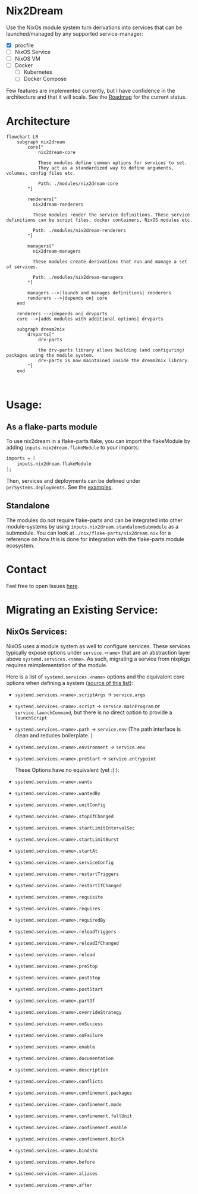 # Nix2Dream

Use the NixOs module system turn derivations into services that can be launched/managed by any supported service-manager:

- [x] procfile
- [ ] NixOS Service
- [ ] NixOS VM 
- [ ] Docker
  - [ ] Kubernetes
  - [ ] Docker Compose

Few features are implemented currently, but I have confidence in the architecture and that it will scale. See the [Roadmap](https://github.com/DrRuhe/nix2dream/issues/1) for the current status.

# Architecture
```mermaid
flowchart LR
    subgraph nix2dream
        core["
            nix2dream-core 
            
            These modules define common options for services to set. 
            They act as a standardized way to define arguments, volumes, config files etc. 
            
            Path: ./modules/nix2dream-core
        "]
        
        renderers["
          nix2dream-renderers
          
          These modules render the service definitions. These service definitions can be script files, docker containers, NixOS modules etc.
          
          Path: ./modules/nix2dream-renderers
        "]

        managers["
          nix2dream-managers
          
          These modules create derivations that run and manage a set of services.
          
          Path: ./modules/nix2dream-managers
        "]
        
        managers -->|launch and manages definitions| renderers
        renderers -->|depends on| core
    end

    renderers -->|depends on| drvparts
    core -->|adds modules with additional options| drvparts
        
    subgraph dream2nix
        drvparts["
            drv-parts
            
            the drv-parts library allows building (and configuring) packages using the module system.
            drv-parts is now maintained inside the dream2nix library.
        "]    
    end 
    
    
```

# Usage: 

## As a flake-parts module
To use nix2dream in a flake-parts flake, you can import the flakeModule by adding `inputs.nix2dream.flakeModule` to your imports:
```nix
imports = [
    inputs.nix2dream.flakeModule
];
```
Then, services and deployments can be defined under `perSystems.deployments`. See the [examples](./examples).


## Standalone
The modules do not require flake-parts and can be integrated into other module-systems by using `inputs.nix2dream.standaloneSubmodule` as a submodule. You can look at `./nix/flake-parts/nix2dream.nix` for a reference on how this is done for integration with the flake-parts module ecosystem.

# Contact
Feel free to open Issues [here](https://github.com/DrRuhe/nix2dream/issues/new/choose).






# Migrating an Existing Service:

## NixOs Services:
NixOS uses a module system as well to configure services. These services typically expose options under `service.<name>` that are an abstraction layer above `systemd.services.<name>`. As such, migrating a service from nixpkgs requires reimplementation of the module.

Here is a list of `systemd.services.<name>` options and the equivalent core options when defining a system ([source of this list](https://search.nixos.org/options?channel=unstable&show=systemd.services.%3Cname%3E.reload&from=0&size=50&sort=relevance&type=packages&query=systemd.services)):
- `systemd.services.<name>.scriptArgs` -> `service.args`
- `systemd.services.<name>.script` -> `service.mainProgram` or `service.launchCommand`, but there is no direct option to provide a `launchScript` 
- `systemd.services.<name>.path` -> `service.env` (The path interface is clean and reduces boilerplate.    )
- `systemd.services.<name>.environment` -> `service.env`
- `systemd.services.<name>.preStart` -> `service.entrypoint`

  These Options have no equivalent (yet :) ):
- `systemd.services.<name>.wants`
- `systemd.services.<name>.wantedBy`
- `systemd.services.<name>.unitConfig`
- `systemd.services.<name>.stopIfChanged`
- `systemd.services.<name>.startLimitIntervalSec`
- `systemd.services.<name>.startLimitBurst`
- `systemd.services.<name>.startAt`
- `systemd.services.<name>.serviceConfig`
- `systemd.services.<name>.restartTriggers`
- `systemd.services.<name>.restartIfChanged`
- `systemd.services.<name>.requisite`
- `systemd.services.<name>.requires`
- `systemd.services.<name>.requiredBy`
- `systemd.services.<name>.reloadTriggers`
- `systemd.services.<name>.reloadIfChanged`
- `systemd.services.<name>.reload`
- `systemd.services.<name>.preStop` 
- `systemd.services.<name>.postStop`
- `systemd.services.<name>.postStart`
- `systemd.services.<name>.partOf`
- `systemd.services.<name>.overrideStrategy`
- `systemd.services.<name>.onSuccess`
- `systemd.services.<name>.onFailure`
- `systemd.services.<name>.enable`
- `systemd.services.<name>.documentation`
- `systemd.services.<name>.description`
- `systemd.services.<name>.conflicts`
- `systemd.services.<name>.confinement.packages`
- `systemd.services.<name>.confinement.mode`
- `systemd.services.<name>.confinement.fullUnit`
- `systemd.services.<name>.confinement.enable`
- `systemd.services.<name>.confinement.binSh`
- `systemd.services.<name>.bindsTo`
- `systemd.services.<name>.before`
- `systemd.services.<name>.aliases`
- `systemd.services.<name>.after`


